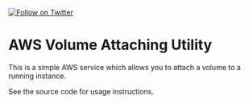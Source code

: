 [![Follow on Twitter](https://img.shields.io/twitter/follow/websecurify.svg?logo=twitter)](https://twitter.com/websecurify)

# AWS Volume Attaching Utility

This is a simple AWS service which allows you to attach a volume to a running instance.

See the source code for usage instructions.
